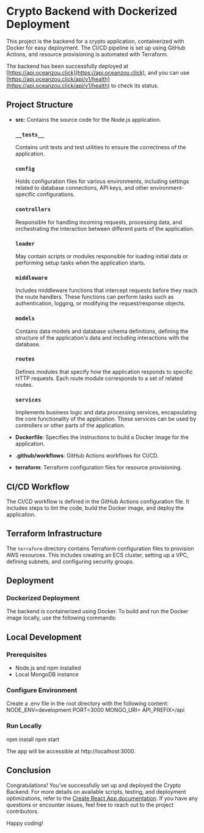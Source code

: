 # Crypto Backend with Dockerized Deployment

This project is the backend for a crypto application, containerized with Docker for easy deployment. The CI/CD pipeline is set up using GitHub Actions, and resource provisioning is automated with Terraform.

The backend has been successfully deployed at [https://api.oceanzou.click](https://api.oceanzou.click), 
and you can use [https://api.oceanzou.click/api/v1/health](https://api.oceanzou.click/api/v1/health) to check its status.

## Project Structure

- **src**: Contains the source code for the Node.js application.
  ### `__tests__`
  Contains unit tests and test utilities to ensure the correctness of the application.

  ### `config`
  Holds configuration files for various environments, including settings related to database connections, API keys, and other environment-specific configurations.

  ### `controllers`
  Responsible for handling incoming requests, processing data, and orchestrating the interaction between different parts of the application.

  ### `loader`
  May contain scripts or modules responsible for loading initial data or performing setup tasks when the application starts.

  ### `middleware`
  Includes middleware functions that intercept requests before they reach the route handlers. These functions can perform tasks such as authentication, logging, or modifying the request/response objects.

  ### `models`
  Contains data models and database schema definitions, defining the structure of the application's data and including interactions with the database.

  ### `routes`
  Defines modules that specify how the application responds to specific HTTP requests. Each route module corresponds to a set of related routes.

  ### `services`
  Implements business logic and data processing services, encapsulating the core functionality of the application. These services can be used by controllers or other parts of the application.
- **Dockerfile**: Specifies the instructions to build a Docker image for the application.
- **.github/workflows**: GitHub Actions workflows for CI/CD.
- **terraform**: Terraform configuration files for resource provisioning.

## CI/CD Workflow

The CI/CD workflow is defined in the GitHub Actions configuration file. It includes steps to lint the code, build the Docker image, and deploy the application.

## Terraform Infrastructure

The `terraform` directory contains Terraform configuration files to provision AWS resources. This includes creating an ECS cluster, setting up a VPC, defining subnets, and configuring security groups.

## Deployment

### Dockerized Deployment

The backend is containerized using Docker. To build and run the Docker image locally, use the following commands:

## Local Development

### Prerequisites

- Node.js and npm installed
- Local MongoDB instance

### Configure Environment

Create a .env file in the root directory with the following content:
NODE_ENV=development
PORT=3000
MONGO_URI=<YourLocalMongoDBURI>
API_PREFIX=/api
<!-- Replace <YourLocalMongoDBURI> with the connection URI for your local MongoDB -->

### Run Locally

npm install
npm start

The app will be accessible at http://localhost:3000.


## Conclusion

Congratulations! You've successfully set up and deployed the Crypto Backend. For more details on available scripts, testing, and deployment optimizations, refer to the [Create React App documentation](https://facebook.github.io/create-react-app/docs/getting-started). If you have any questions or encounter issues, feel free to reach out to the project contributors.

Happy coding!

